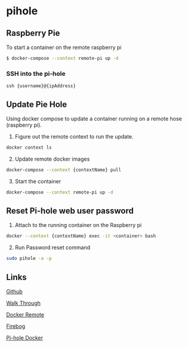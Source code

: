 # pihole

## Raspberry Pie

To start a container on the remote raspberry pi

```bash
$ docker-compose --context remote-pi up -d
```

### SSH into the pi-hole

```bask
ssh {username}@{ipAddress}
```

## Update Pie Hole

Using docker compose to update a container running on a remote hose (raspberry pi).

1. Figure out the remote context to run the update.

```bash
docker context ls
```

2. Update remote docker images

```bash
docker-compose --context {contextName} pull
```

3. Start the container

```bash
docker-compose --context remote-pi up -d
```

## Reset Pi-hole web user password

1. Attach to the running container on the Raspberry pi

```bash
docker --context {contextName} exec -it <container> bash
```

2. Run Password reset command

```bash
sudo pihole -a -p
```

## Links

[Github](https://github.com/pi-hole/docker-pi-hole)

[Walk Through](https://burakkarakan.com/blog/pihole-on-raspberry-using-pi-docker-and-docker-compose/)

[Docker Remote](https://www.docker.com/blog/how-to-deploy-on-remote-docker-hosts-with-docker-compose/)

[Firebog](https://firebog.net/)

[Pi-hole Docker](https://visibilityspots.org/dockerized-cloudflared-pi-hole.html)